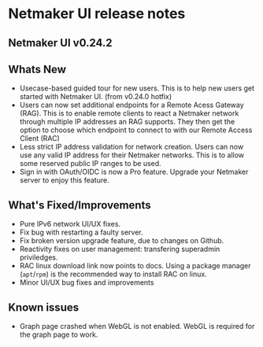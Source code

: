 # Netmaker UI release notes

## Netmaker UI v0.24.2

## Whats New

- Usecase-based guided tour for new users. This is to help new users get started with Netmaker UI. (from v0.24.0 hotfix)
- Users can now set additional endpoints for a Remote Acess Gateway (RAG). This is to enable remote clients to react a Netmaker network through multiple IP addresses an RAG supports. They then get the option to choose which endpoint to connect to with our Remote Access Client (RAC)
- Less strict IP address validation for network creation. Users can now use any valid IP address for their Netmaker networks. This is to allow some reserved public IP ranges to be used.
- Sign in with OAuth/OIDC is now a Pro feature. Upgrade your Netmaker server to enjoy this feature.

## What's Fixed/Improvements

- Pure IPv6 network UI/UX fixes.
- Fix bug with restarting a faulty server.
- Fix broken version upgrade feature, due to changes on Github.
- Reactivity fixes on user management: transfering superadmin priviledges.
- RAC linux download link now points to docs. Using a package manager (`apt`/`rpm`) is the recommended way to install RAC on linux.
- Minor UI/UX bug fixes and improvements

## Known issues

- Graph page crashed when WebGL is not enabled. WebGL is required for the graph page to work.
